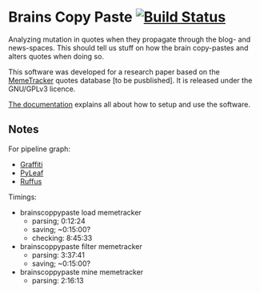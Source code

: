 # Brains Copy Paste [![Build Status](https://travis-ci.org/wehlutyk/brainscopypaste.svg?branch=master)](https://travis-ci.org/wehlutyk/brainscopypaste)

Analyzing mutation in quotes when they propagate through the blog- and news-spaces. This should tell us stuff on how the brain copy-pastes and alters quotes when doing so.

This software was developed for a research paper based on the [MemeTracker](http://memetracker.org/) quotes database [to be pusblished]. It is released under the GNU/GPLv3 licence.

[The documentation](https://brainscopypaste.readthedocs.org/en/latest/) explains all about how to setup and use the software.


## Notes

For pipeline graph:
- [Graffiti](https://github.com/SegFaultAX/graffiti)
- [PyLeaf](http://www.francesconapolitano.it/leaf/lgl.html)
- [Ruffus](https://github.com/bunbun/ruffus)

Timings:
- brainscoppypaste load memetracker
  - parsing; 0:12:24
  - saving; ~0:15:00?
  - checking: 8:45:33
- brainscoppypaste filter memetracker
  - parsing: 3:37:41
  - saving; ~0:15:00?
- brainscoppypaste mine memetracker
  - parsing: 2:16:13
